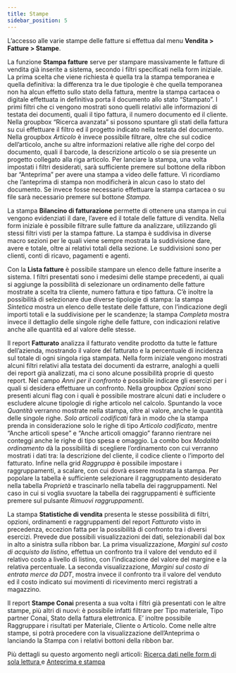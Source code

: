 ```yaml
---
title: Stampe
sidebar_position: 5
---
```


L’accesso alle varie stampe delle fatture si effettua dal menu **Vendita > Fatture > Stampe**. 

La funzione **Stampa fatture** serve per stampare massivamente le fatture di vendita già inserite a sistema, secondo i filtri specificati nella form iniziale. La prima scelta che viene richiesta è quella tra la stampa temporanea e quella definitiva: la differenza tra le due tipologie è che quella temporanea non ha alcun effetto sullo stato della fattura, mentre la stampa cartacea o digitale effettuata in definitiva porta il documento allo stato “Stampato”. I primi filtri che ci vengono mostrati sono quelli relativi alle informazioni di testata dei documenti, quali il tipo fattura, il numero documento ed il cliente. Nella groupbox “Ricerca avanzata” si possono spuntare gli stati della fattura su cui effettuare il filtro ed il progetto indicato nella testata del documento.
Nella groupbox *Articolo* è invece possibile filtrare, oltre che sul codice dell’articolo, anche su altre informazioni relative alle righe del corpo del documento, quali il barcode, la descrizione articolo o se sia presente un progetto collegato alla riga articolo.
Per lanciare la stampa, una volta impostati i filtri desiderati, sarà sufficiente premere sul bottone della ribbon bar “Anteprima” per avere una stampa a video delle fatture. Vi ricordiamo che l’anteprima di stampa non modificherà in alcun caso lo stato del documento. Se invece fosse necessario effettuare la stampa cartacea o su file sarà necessario premere sul bottone *Stampa*.

La stampa **Bilancino di fatturazione** permette di ottenere una stampa in cui vengono evidenziati il dare, l’avere ed il totale delle fatture di vendita.
Nella form iniziale è possibile filtrare sulle fatture da analizzare, utilizzando gli stessi filtri visti per la stampa fatture. La stampa è suddivisa in diverse macro sezioni per le quali viene sempre mostrata la suddivisione dare, avere e totale, oltre ai relativi totali della sezione. Le suddivisioni sono per clienti, conti di ricavo, pagamenti e agenti.

Con la **Lista fatture** è possibile stampare un elenco delle fatture inserite a sistema.
I filtri presentati sono i medesimi delle stampe precedenti, ai quali si aggiunge la possibilità di selezionare un ordinamento delle fatture mostrate a scelta tra cliente, numero fattura e tipo fattura. C’è inoltre la possibilità di selezionare due diverse tipologie di stampa: la stampa *Sintetica* mostra un elenco delle testate delle fatture, con l’indicazione degli importi totali e la suddivisione per le scandenze; la stampa *Completa* mostra invece il dettaglio delle singole righe delle fatture, con indicazioni relative anche alle quantità ed al valore delle stesse.

Il report **Fatturato** analizza il fatturato vendite prodotto da tutte le fatture dell’azienda, mostrando il valore del fatturato e la percentuale di incidenza sul totale di ogni singola riga stampata.
Nella form iniziale vengono mostrati alcuni filtri relativi alla testata dei documenti da estrarre, analoghi a quelli dei report già analizzati, ma ci sono alcune possibilità proprie di questo report.
Nel campo *Anni per il confronto* è possibile indicare gli esercizi per i quali si desidera effettuare un confronto.  Nella groupbox *Opzioni* sono presenti alcuni flag con i quali è possibile mostrare alcuni dati e includere o escludere alcune tipologie di righe articolo nel calcolo. Spuntando la voce *Quantità* verranno mostrate nella stampa, oltre al valore, anche le quantità delle singole righe. *Solo articoli codificati* farà in modo che la stampa prenda in considerazione solo le righe di tipo *Articolo codificato*, mentre “Anche articoli spese” e “Anche articoli omaggio” faranno rientrare nei conteggi anche le righe di tipo spesa e omaggio. La combo box *Modalità ordinamento* dà la possibilità di scegliere l’ordinamento con cui verranno mostrati i dati tra: la descrizione del cliente, il codice cliente o l’importo del fatturato. Infine nella grid *Raggruppa* è possibile impostare i raggruppamenti, a scalare, con cui dovrà essere mostrata la stampa. Per popolare la tabella è sufficiente selezionare il raggruppamento desiderato nella tabella *Proprietà* e trascinarlo nella tabella dei raggruppamenti. Nel caso in cui si voglia svuotare la tabella dei raggruppamenti è sufficiente premere sul pulsante *Rimuovi raggruppamenti*.

La stampa **Statistiche di vendita** presenta le stesse possibilità di filtri, opzioni, ordinamenti e raggruppamenti del report *Fatturato* visto in precedenza, eccezion fatta per la possibilità di confronto tra i diversi esercizi. Prevede due possibili visualizzazioni dei dati, selezionabili dal box in alto a sinistra sulla ribbon bar. La prima visualizzazione, *Margini sul costo di acquisto da listino*, effettua un confronto tra il valore del venduto ed il relativo costo a livello di listino, con l’indicazione del valore del margine e la relativa percentuale. La seconda visualizzazione, *Margini sul costo di entrata merce da DDT*, mostra invece il confronto tra il valore del venduto ed il costo indicato sui movimenti di ricevimento merci registrati a magazzino.

Il report **Stampe Conai** presenta a sua volta i filtri già presentati con le altre stampe, più altri di nuovi: è possibile infatti filtrare per Tipo materiale, Tipo partner Conai, Stato della fattura elettronica. E’ inoltre possibile Raggruppare i risultati per Materiale, Cliente o Articolo. 
Come nelle altre stampe, si potrà procedere con la visualizzazione dell’Anteprima o lanciando la Stampa con i relativi bottoni della ribbon bar.


Più dettagli su questo argomento negli articoli: [Ricerca dati nelle form di sola lettura ](/docs/guide/operations-with-data/data-search-in-read-only-forms) e [Anteprima e stampa](/docs/guide/operations-with-data/reports) 